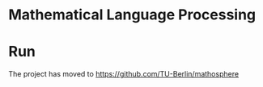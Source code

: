Mathematical Language Processing
================================

# Run

The project has moved to https://github.com/TU-Berlin/mathosphere
